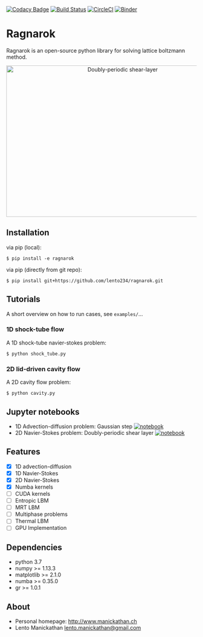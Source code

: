 

[![Codacy Badge](https://api.codacy.com/project/badge/Grade/f5a0f780ba7c4755af5910ff359ffe6f)](https://app.codacy.com/app/lento234/ragnarok?utm_source=github.com&utm_medium=referral&utm_content=lento234/ragnarok&utm_campaign=Badge_Grade_Dashboard)
[![Build Status](https://travis-ci.com/lento234/ragnarok.svg?branch=master)](https://travis-ci.com/lento234/ragnarok)
[![CircleCI](https://circleci.com/gh/lento234/ragnarok.svg?style=svg)](https://circleci.com/gh/lento234/ragnarok)
[![Binder](https://mybinder.org/badge.svg)](https://mybinder.org/v2/gh/lento234/ragnarok/master)

# Ragnarok

Ragnarok is an open-source python library for solving lattice boltzmann method. 



<p align="center">
    <img src="https://github.com/lento234/ragnarok/blob/master/media/doublyperiod_shearlayer_animation.gif" width="600" height="400" alt="Doubly-periodic shear-layer" />
</p>    


## Installation

via pip (local):

```
$ pip install -e ragnarok
```

via pip (directly from git repo):

```
$ pip install git+https://github.com/lento234/ragnarok.git
```

## Tutorials
A short overview on how to run cases, see `examples/`...

### 1D shock-tube flow

A 1D shock-tube navier-stokes problem:

```
$ python shock_tube.py
```

### 2D lid-driven cavity flow

A 2D cavity flow problem:

```
$ python cavity.py
```

## Jupyter notebooks

* 1D Advection-diffusion problem: Gaussian step [![notebook](https://img.shields.io/badge/launch-Jupyter%20Notebook-red.svg)](http://nbviewer.jupyter.org/github/lento234/ragnarok/blob/master/examples/advectiondiffusion1D/gaussian_step.ipynb)
* 2D Navier-Stokes problem: Doubly-periodic shear layer [![notebook](https://img.shields.io/badge/launch-Jupyter%20Notebook-red.svg)](http://nbviewer.jupyter.org/github/lento234/ragnarok/blob/master/examples/navierstokes2D/doublyperiodic_shearlayer.ipynb)

## Features

- [x] 1D advection-diffusion
- [x] 1D Navier-Stokes
- [x] 2D Navier-Stokes
- [x] Numba kernels
- [ ] CUDA kernels
- [ ] Entropic LBM
- [ ] MRT LBM
- [ ] Multiphase problems
- [ ] Thermal LBM
- [ ] GPU Implementation

## Dependencies

* python 3.7
* numpy >= 1.13.3
* matplotlib >= 2.1.0
* numba >= 0.35.0
* gr >= 1.0.1 


## About

* Personal homepage: <http://www.manickathan.ch>
* Lento Manickathan <lento.manickathan@gmail.com>
